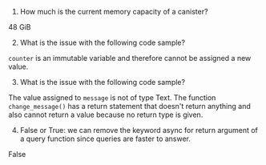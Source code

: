 1. How much is the current memory capacity of a canister?

48 GiB

2. What is the issue with the following code sample?

`counter` is an immutable variable and therefore cannot be assigned a new value.

3. What is the issue with the following code sample?

The value assigned to `message` is not of type Text. The function `change_message()` has a return statement that doesn't return anything and also cannot return a value because no return type is given.

4. False or True: we can remove the keyword async for return argument of a query function since queries are faster to answer.

False